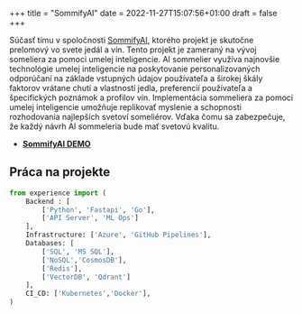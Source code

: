 +++
title = "SommifyAI"
date = 2022-11-27T15:07:56+01:00
draft = false
+++

Súčasť tímu v spoločnosti [SommifyAI](https://www.sommify.ai), ktorého projekt je skutočne prelomový vo svete jedál a vín. Tento projekt je zameraný na vývoj someliera za pomoci umelej inteligencie. AI sommelier využíva najnovšie technológie umelej inteligencie na poskytovanie personalizovaných odporúčaní na základe vstupných údajov používateľa a širokej škály faktorov vrátane chutí a vlastností jedla, preferencií používateľa a špecifických poznámok a profilov vín. Implementácia sommeliera za pomoci umelej inteligencie umožňuje replikovať myslenie a schopnosti rozhodovania najlepších svetoví someliérov. Vďaka čomu sa zabezpečuje, že každý návrh AI sommeleria bude mať svetovú kvalitu.

- **[SommifyAI DEMO](https://www.sommify.ai)**

## Práca na projekte

```python
from experience import (
    Backend : [
        ['Python', 'Fastapi', 'Go'],
        ['API Server', 'ML Ops']
    ],
    Infrastructure: ['Azure', 'GitHub Pipelines'],
    Databases: [
        ['SQL', 'MS SQL'],
        ['NoSQL','CosmosDB'],
        ['Redis'],
        ['VectorDB', 'Qdrant']
    ],
    CI_CD: ['Kubernetes','Docker'],
)

```
